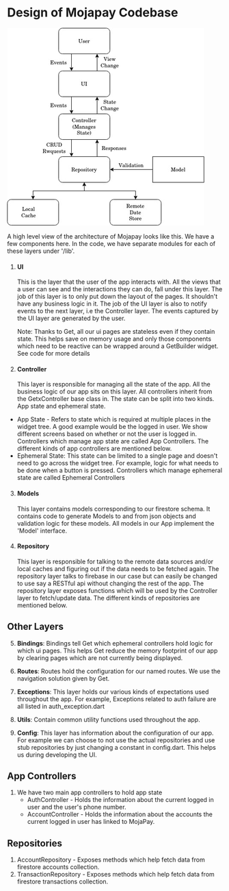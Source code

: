 # Design of Mojapay Codebase

![](images/design.jpg)

A high level view of the architecture of Mojapay looks like this. We have a few components here. In the code, we have separate modules for each of these layers under '/lib'.

1. #### UI
    This is the layer that the user of the app interacts with. All the views that a user can see and the interactions they can do, fall under this layer. The job of this layer is to only put down the layout of the pages. It shouldn't have any business logic in it. The job of the UI layer is also to notify events to the next layer, i.e the Controller layer. The events captured by the UI layer are generated by the user.

    Note: Thanks to Get, all our ui pages are stateless even if they contain state. This helps save on memory usage and only those components which need to be reactive can be wrapped around a GetBuilder widget. See code for more details

2. #### Controller
    This layer is responsible for managing all the state of the app. All the business logic of our app sits on this layer. All controllers inherit from the GetxController base class in. The state can be split into two kinds. App state and ephemeral state.

  - App State - Refers to state which is required at multiple places in the widget tree. A good example would be the logged in user. We show different screens based on whether or not the user is logged in. Controllers which manage app state are called App Controllers. The different kinds of app controllers are mentioned below.
   - Ephemeral State: This state can be limited to a single page and doesn't need to go across the widget tree. For example, logic for what needs to be done when a button is pressed. Controllers which manage ephemeral state are called Ephemeral Controllers

3. #### Models
    This layer contains models corresponding to our firestore schema. It contains code to generate Models to and from json objects and validation logic for these models. All models in our App implement the 'Model' interface.
4. #### Repository
   This layer is responsible for talking to the remote data sources and/or local caches and figuring out if the data needs to be fetched again. The repository layer talks to firebase in our case but can easily be changed to use say a RESTful api without changing the rest of the app. The repository layer exposes functions which will be used by the Controller layer to fetch/update data. The different kinds of repositories are mentioned below.

## Other Layers

5. **Bindings**: Bindings tell Get which ephemeral controllers hold logic for which ui pages. This helps Get reduce the memory footprint of our app by clearing pages which are not currently being displayed.

6. **Routes**: Routes hold the configuration for our named routes. We use the navigation solution given by Get.

7. **Exceptions**: This layer holds our various kinds of expectations used throughout the app. For example, Exceptions related to auth failure are all listed in auth_exception.dart

8. **Utils**: Contain common utility functions used throughout the app.

9. **Config**: This layer has information about the configuration of our app. For example we can choose to not use the actual repositories and use stub repositories by just changing a constant in config.dart. This helps us during developing the UI.

## App Controllers
1. We have two main app controllers to hold app state
   - AuthController - Holds the information about the current logged in user and the user's phone number.
   - AccountController - Holds the information about the accounts the current logged in user has linked to MojaPay. 

## Repositories
1. AccountRepository - Exposes methods which help fetch data from firestore accounts collection.
2. TransactionRepository - Exposes methods which help fetch data from firestore transactions collection.